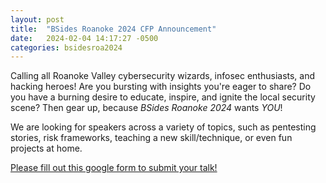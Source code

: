 ```yaml
---
layout: post
title:  "BSides Roanoke 2024 CFP Announcement"
date:   2024-02-04 14:17:27 -0500
categories: bsidesroa2024
---
```


Calling all Roanoke Valley cybersecurity wizards, infosec enthusiasts, and
hacking heroes! Are you bursting with insights you're eager to share? Do you
have a burning desire to educate, inspire, and ignite the local security scene?
Then gear up, because *BSides Roanoke 2024* wants _YOU_!

We are looking for speakers across a variety of topics, such as pentesting
stories, risk frameworks, teaching a new skill/technique, or even fun projects
at home. 

[Please fill out this google form to submit your talk!](https://docs.google.com/forms/d/e/1FAIpQLSebWNn0PflM8JibqvvRBff84z8Uti-YtjDYByMBt-X9kdFQ3Q/viewform?usp=sf_link)
